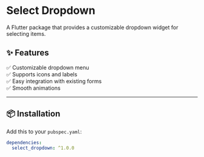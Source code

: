 # **Select Dropdown**

A Flutter package that provides a customizable dropdown widget for selecting items.

## **✨ Features**

✅ Customizable dropdown menu  
✅ Supports icons and labels  
✅ Easy integration with existing forms  
✅ Smooth animations

---

## **📦 Installation**

Add this to your `pubspec.yaml`:

```yaml
dependencies:
  select_dropdown: ^1.0.0
```
